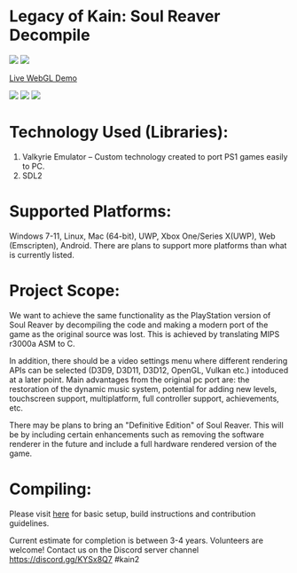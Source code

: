 # Legacy of Kain: Soul Reaver Decompile

<img src="https://progress-bar.dev/71/?title=SLUS_007.08%20Completion:"/> <a href="https://ci.appveyor.com/project/Gh0stBlade/kain2"><img src="https://ci.appveyor.com/api/projects/status/7btarl3b6babqcsc?svg=true"/></a>

<a href="https://legacyofkain.co.uk">Live WebGL Demo</a>

<img src="https://i.imgur.com/SA2SwUB.png"/>

<img src="https://i.imgur.com/n1RCwMm.png"/>

<img src="https://i.imgur.com/4ggIjZP.png"/>

# Technology Used (Libraries):
1. Valkyrie Emulator – Custom technology created to port PS1 games easily to PC.
2. SDL2

# Supported Platforms:
Windows 7-11, Linux, Mac (64-bit), UWP, Xbox One/Series X(UWP), Web (Emscripten), Android. There are plans to support more platforms than what is currently listed.

# Project Scope:
We want to achieve the same functionality as the PlayStation version of Soul Reaver by decompiling the code and making a modern port of the game as the original source was lost. This is achieved by translating MIPS r3000a ASM to C. 

In addition, there should be a video settings menu where different rendering APIs can be selected (D3D9, D3D11, D3D12, OpenGL, Vulkan etc.) intoduced at a later point.
Main advantages from the original pc port are: the restoration of the dynamic music system, potential for adding new levels, touchscreen support, multiplatform, full controller support, achievements, etc.

There may be plans to bring an "Definitive Edition" of Soul Reaver. This will be by including certain enhancements such as removing the software renderer in the future and include a full hardware rendered version of the game.

# Compiling:

Please visit <a href="https://github.com/Gh0stBlade/KAIN2/blob/main/CONTRIBUTING.MD">here</a> for basic setup, build instructions and contribution guidelines.

Current estimate for completion is between 3-4 years. Volunteers are welcome!
Contact us on the Discord server channel https://discord.gg/KYSx8Q7 #kain2
